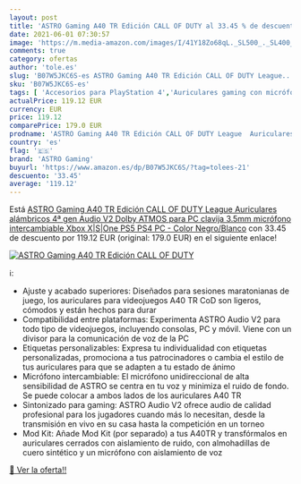 ```yaml
---
layout: post
title: 'ASTRO Gaming A40 TR Edición CALL OF DUTY al 33.45 % de descuento'
date: 2021-06-01 07:30:57
image: 'https://m.media-amazon.com/images/I/41Y18Zo68qL._SL500_._SL400_.jpg'
comments: true
category: ofertas
author: 'tole.es'
slug: 'B07W5JKC6S-es ASTRO Gaming A40 TR Edición CALL OF DUTY League...'
sku: 'B07W5JKC6S-es'
tags: [ 'Accesorios para PlayStation 4','Auriculares gaming con micrófono para PlayStation 4','Electrónica','Hardware y juegos para Nintendo Switch','Hardware y juegos para PlayStation 4','Hardware y juegos para Xbox One','Juegos y Accesorios para Mac','Juegos y Accesorios para PC','Videojuegos','astro gaming','ps4','ps5','xbox', ]
actualPrice: 119.12 EUR
currency: EUR
price: 119.12
comparePrice: 179.0 EUR
prodname: 'ASTRO Gaming A40 TR Edición CALL OF DUTY League  Auriculares alámbricos  4ª gen  Audio V2  Dolby ATMOS para PC  clavija 3.5mm  micrófono intercambiable  Xbox X|S|One  PS5  PS4  PC - Color Negro/Blanco'
country: 'es'
flag: '🇪🇸'
brand: 'ASTRO Gaming'
buyurl: 'https://www.amazon.es/dp/B07W5JKC6S/?tag=tolees-21'
descuento: '33.45'
average: '119.12'
---
```


Está [ASTRO Gaming A40 TR Edición CALL OF DUTY League  Auriculares alámbricos  4ª gen  Audio V2  Dolby ATMOS para PC  clavija 3.5mm  micrófono intercambiable  Xbox X|S|One  PS5  PS4  PC - Color Negro/Blanco](https://www.amazon.es/dp/B07W5JKC6S/?tag=tolees-21) con 33.45 de descuento por 119.12 EUR (original: 179.0 EUR) en el siguiente enlace!

[![ASTRO Gaming A40 TR Edición CALL OF DUTY](https://m.media-amazon.com/images/I/41Y18Zo68qL._SL500_._SL400_.jpg)](https://www.amazon.es/dp/B07W5JKC6S/?tag=tolees-21)

ℹ️:

- Ajuste y acabado superiores: Diseñados para sesiones maratonianas de juego, los auriculares para videojuegos A40 TR CoD son ligeros, cómodos y están hechos para durar
- Compatibilidad entre plataformas: Experimenta ASTRO Audio V2 para todo tipo de videojuegos, incluyendo consolas, PC y móvil. Viene con un divisor para la comunicación de voz de la PC
- Etiquetas personalizables: Expresa tu individualidad con etiquetas personalizadas, promociona a tus patrocinadores o cambia el estilo de tus auriculares para que se adapten a tu estado de ánimo
- Micrófono intercambiable: El micrófono unidireccional de alta sensibilidad de ASTRO se centra en tu voz y minimiza el ruido de fondo. Se puede colocar a ambos lados de los auriculares A40 TR
- Sintonizado para gaming: ASTRO Audio V2 ofrece audio de calidad profesional para los jugadores cuando más lo necesitan, desde la transmisión en vivo en su casa hasta la competición en un torneo
- Mod Kit: Añade Mod Kit (por separado) a tus A40TR y transfórmalos en auriculares cerrados con aislamiento de ruido, con almohadillas de cuero sintético y un micrófono con aislamiento de voz

[🛒 Ver la oferta!!](https://www.amazon.es/dp/B07W5JKC6S/?tag=tolees-21)
